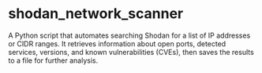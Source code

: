 # shodan_network_scanner
A Python script that automates searching Shodan for a list of IP addresses or CIDR ranges. It retrieves information about open ports, detected services, versions, and known vulnerabilities (CVEs), then saves the results to a file for further analysis.
